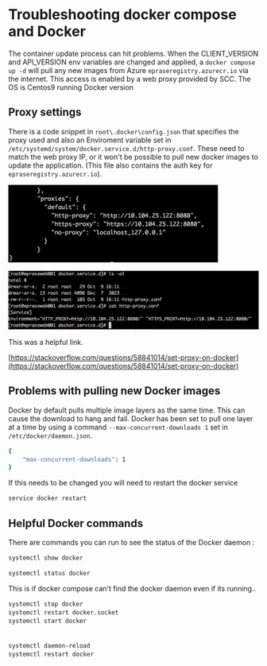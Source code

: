 # Troubleshooting docker compose and Docker

The container update process can hit problems. When the CLIENT_VERSION and API_VERSION env variables are changed and applied, a `docker compose up -d` will pull any new images from Azure `epraseregistry.azurecr.io` via the internet. This access is enabled by a web proxy provided by SCC. The OS is Centos9 running Docker version 

## Proxy settings

There is a code snippet in `root\.docker\config.json` that specifies the proxy used and also an Enviroment variable set in `/etc/systemd/system/docker.service.d/http-proxy.conf`. These need to match the web proxy IP, or it won't be possible to pull new docker images to update the application. (This file also contains the auth key for `epraseregistry.azurecr.io`).

![config.json](/readme-images/config.json.png)

![http-proxy.conf](/readme-images/docker-http-proxy.png)

This was a helpful link. 

[https://stackoverflow.com/questions/58841014/set-proxy-on-docker](https://stackoverflow.com/questions/58841014/set-proxy-on-docker)

## Problems with pulling new Docker images

Docker by default pulls multiple image layers as the same time. This can cause the download to hang and fail. Docker has been set to pull one layer at a time by using a command `--max-concurrent-downloads 1` set in `/etc/docker/daemon.json`.


```bash
{
	"max-concurrent-downloads": 1
}
```

If this needs to be changed you will need to restart the docker service

```bash
service docker restart
 ```


## Helpful Docker commands

There are commands you can run to see the status of the Docker daemon :

```bash
systemctl show docker
 ```

 ```bash
systemctl status docker
 ```

This is if docker compose can't find the docker daemon even if its running..

```bash
systemctl stop docker
systemctl restart docker.socket
systemctl start docker


systemctl daemon-reload
systemctl restart docker
```



